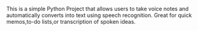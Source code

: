 This is a simple Python Project that allows users to take voice notes and automatically converts into text using speech recognition.
Great for quick memos,to-do lists,or transcription of spoken ideas.
